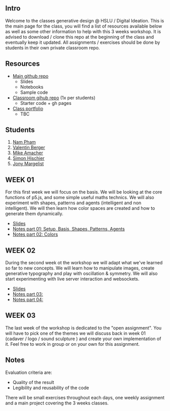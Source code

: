 ## Intro

Welcome to the classes generative design @ HSLU / Digital Ideation. This is the main page for the class, you will find a list of resources available below as well as some other information to help with this 3 weeks workshop. It is advised to download / clone this repo at the beginning of the class and eventually keep it updated. All assignments / exercises should be done by students in their own private classroom repo.

## Resources

- [Main github repo][refMainRepo]
    - Slides
    - Notebooks
    - Sample code 
- [Classroom gihub repo][refClassRepo] (1x per students)
    - Starter code + gh pages
- [Class portfolio][refClassPortfolio]
    - TBC

[refMainRepo]:https://github.com/digitalideation/BA_222_GENCG
[refClassRepo]:http://...
[refClassPortfolio]:http://...

## Students

1. [Nam Pham][refStud01]
2. [Valentin Berger][refStud02]
3. [Mike Amacher][refStud03]
4. [Simon Hischier][refStud04]
5. [Jony Margelist ][refStud05]

[refStud01]:https://github.com/Bokidoo/
[refStud02]:https://github.com/V4L3
[refStud03]:https://github.com/micromic5
[refStud04]:https://github.com/TheCell
[refStud05]:https://github.com/Ooky

## WEEK 01

For this first week we will focus on the basis. We will be looking at the core functions of p5.js, and some simple useful maths technics. We will also experiment with shapes, patterns and agents (intelligent and non intelligent). We will then learn how color spaces are created and how to generate them dynamically.
- [Slides][refSlides01]
- [Notes part 01: Setup, Basis, Shapes, Patterns, Agents][refNotes01]
- [Notes part 02: Colors][refNotes02]

## WEEK 02

During the second week ot the workshop we will adapt what we've learned so far to new concepts. We will learn how to manipulate images, create generative typography and play with oscillation & symmetry. We will also start experimenting with live server interaction and websockets.
- [Slides][refSlides02]
- [Notes part 03: ][refNotes03]
- [Notes part 04: ][refNotes04]

## WEEK 03

The last week of the workshop is dedicated to the "open assignment". You will have to pick one of the themes we will discuss back in week 01 (cadaver / logo / sound sculpture ) and create your own implementation of it. Feel free to work in group or on your own for this assignment.


## Notes

Evaluation criteria are:
- Quality of the result
- Legibility and reusability of the code

There will be small exercises throughout each days, one weekly assignment and a main project covering the 3 weeks classes.

 [refSlides01]: slides/01.html
 [refSlides02]: slides/02.html
 [refSlides03]: slides/03.html
 [refNotes01]: notebooks/01.html
 [refNotes02]: notebooks/02.html
 [refNotes03]: notebooks/03.html
 [refNotes04]: notebooks/04.html
 [refNotes05]: notebooks/05.html